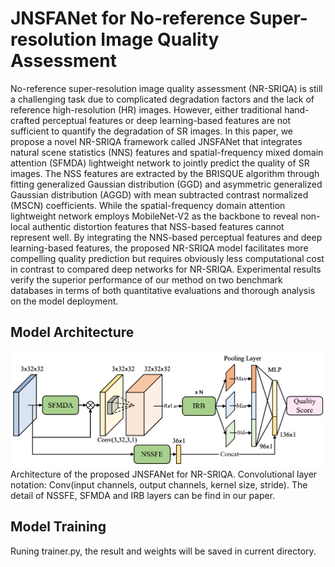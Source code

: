 # JNSFANet for No-reference Super-resolution Image Quality Assessment
No-reference super-resolution image quality assessment (NR-SRIQA) is still a challenging task due to complicated degradation factors and the lack of reference high-resolution (HR) images. However, either traditional hand-crafted perceptual features or deep learning-based features are not sufficient to quantify the degradation of SR images. In this paper, we propose a novel NR-SRIQA framework called JNSFANet that integrates natural scene statistics (NNS) features and spatial-frequency mixed domain attention (SFMDA) lightweight network to jointly predict the quality of SR images. The NSS features are extracted by the BRISQUE algorithm through fitting generalized Gaussian distribution (GGD) and asymmetric generalized Gaussian distribution (AGGD) with mean subtracted contrast normalized (MSCN) coefficients. While the spatial-frequency domain attention lightweight network employs MobileNet-V2 as the backbone to reveal non-local authentic distortion features that NSS-based features cannot represent well. By integrating the NNS-based perceptual features and deep learning-based features, the proposed NR-SRIQA model facilitates more compelling quality prediction but requires obviously less computational cost in contrast to compared deep networks for NR-SRIQA. Experimental results verify the superior performance of our method on two benchmark databases in terms of both quantitative evaluations and thorough analysis on the model deployment.

## Model Architecture
![image](https://github.com/kbzhang0505/JNSFANet/blob/main/figures/1.png)
Architecture of the proposed JNSFANet for NR-SRIQA. Convolutional layer notation: Conv(input channels, output channels, kernel size, stride). The detail of NSSFE, SFMDA and IRB layers can be find in our paper.
## Model Training
Runing trainer.py, the result and weights will be saved in current directory.
